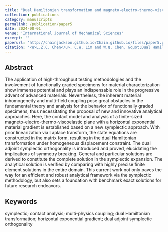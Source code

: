 ```yaml
---
title: "Dual Hamiltonian transformation and magneto-electro-thermo-viscoelastic contact analysis"
collection: publications
category: manuscripts
permalink: /publication/paper5
date: 2024-08-01
venue: 'International Journal of Mechanical Sciences'
excerpt: ''
paperurl: 'http://chainjackson.github.io/Chain.github.io/files/paper5.pdf'
citation: '<u>L.Z.C. Chen</u>, C.W. Lim and W.Q. Chen. &quot;Dual Hamiltonian transformation and magneto-electro-thermo-viscoelastic contact analysis. &quot; <i>International Journal of Mechanical Sciences</i>, 2025. https://doi.org/10.1016/j.ijmecsci.2025.110077'
---
```


## Abstract
The application of high-throughput testing methodologies and the involvement of functionally graded specimens for material characterization show immense potential and plays an indispensable role in the progressive advent of advanced materials. Nevertheless, the inherent material inhomogeneity and multi-field coupling pose great obstacles in the fundamental theory and analysis for the behavior of functionally graded specimens, thus necessitating the proposal of new and innovative analytical approaches. Here, the contact model and analysis of a finite-sized magneto-electro-thermo-viscoelastic plane with a horizontal exponential material gradient is established based on a new symplectic approach. With prior linearization via Laplace transform, the state equations are constructed in the matrix form, resulting in the dual Hamiltonian transformation under homogeneous displacement constraint. The dual adjoint symplectic orthogonality is introduced and proved, elucidating the implications of symmetry breaking. General and particular solutions are derived to constitute the complete solution in the symplectic expansion. The analytical solution is verified by comparing with highly precise finite element solutions in the entire domain. This current work not only paves the way for an efficient and robust analytical framework via the symplectic methodology, but also sets a foundation with benchmark exact solutions for future research endeavors.

## Keywords
symplectic; contact analysis; multi-physics coupling; dual Hamiltonian transformation; horizontal exponential gradient; dual adjoint symplectic orthogonality
